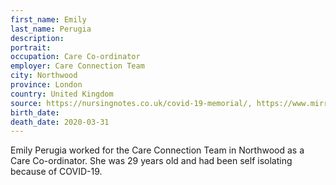 ```yaml
---
first_name: Emily
last_name: Perugia
description: 
portrait: 
occupation: Care Co-ordinator
employer: Care Connection Team
city: Northwood
province: London
country: United Kingdom
source: https://nursingnotes.co.uk/covid-19-memorial/, https://www.mirror.co.uk/news/uk-news/beautiful-care-coordinator-29-dies-21821825, https://www.cnwl.nhs.uk/news/emily-perugia-statement-cnwl-staff-tuesday-31-march
birth_date: 
death_date: 2020-03-31
---
```


Emily Perugia worked for the Care Connection Team in Northwood as a Care Co-ordinator. She was 29 years old and had been self isolating because of COVID-19.
